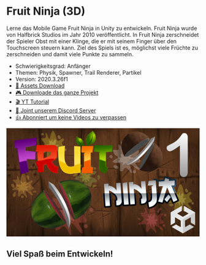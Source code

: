 # Fruit Ninja (3D)

Lerne das Mobile Game Fruit Ninja in Unity zu entwickeln. Fruit Ninja wurde von Halfbrick Studios im Jahr 2010 veröffentlicht. In Fruit Ninja zerschneidet der Spieler Obst mit einer Klinge, die er mit seinem Finger über den Touchscreen steuern kann. Ziel des Spiels ist es, möglichst viele Früchte zu zerschneiden und damit viele Punkte zu sammeln.

- Schwierigkeitsgrad: Anfänger
- Themen: Physik, Spawner, Trail Renderer, Partikel 
- Version: 2020.3.26f1
- [🧰 Assets Download](https://github.com/PrezipGames/Fruit-Ninja/blob/main/FruitNinja.unitypackage)
- [🎮 Downloade das ganze Projekt](https://github.com/PrezipGames/Fruit-Ninja/archive/refs/heads/main.zip)
- [🎬 YT Tutorial](https://www.youtube.com/watch?v=t-1n-oEbgEY&t=48s)
- [💬 Joint unserem Discord Server](https://discord.gg/kusy4JQ4)
- [👍 Abonniert um keine Videos zu verpassen](https://www.youtube.com/@prezipgames)

![](Images/FruitNinja1.png)

## Viel Spaß beim Entwickeln!
